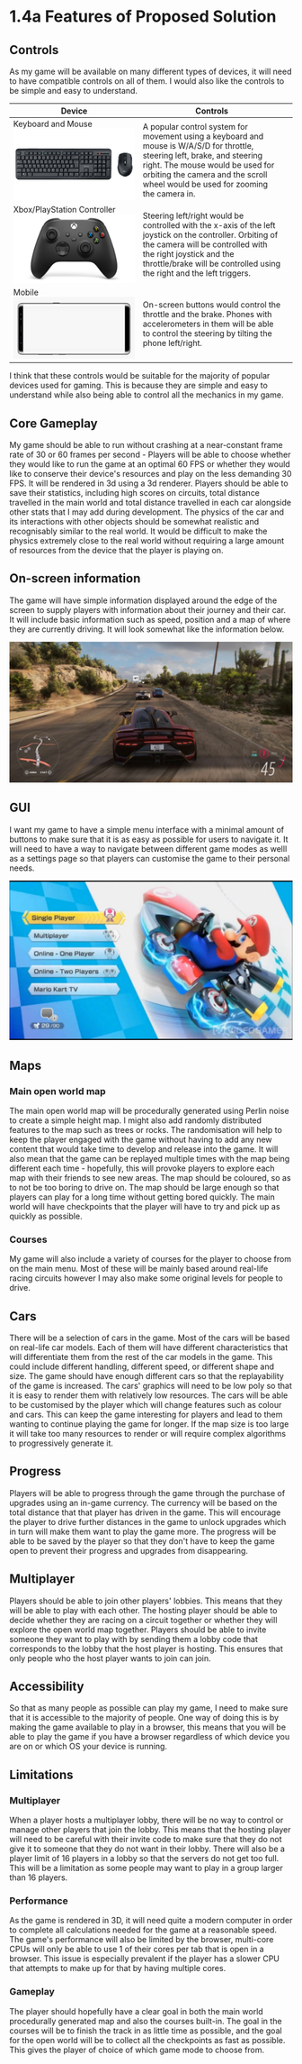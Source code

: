 # 1.4a Features of Proposed Solution

## Controls

As my game will be available on many different types of devices, it will need to have compatible controls on all of them. I would also like the controls to be simple and easy to understand.

| Device                                                                 | Controls                                                                                                                                                                                                                                           |   |
| ---------------------------------------------------------------------- | -------------------------------------------------------------------------------------------------------------------------------------------------------------------------------------------------------------------------------------------------- | - |
| Keyboard and Mouse![](<../.gitbook/assets/image (1) (2).png>)          | A popular control system for movement using a keyboard and mouse is W/A/S/D for throttle, steering left, brake, and steering right. The mouse would be used for orbiting the camera and the scroll wheel would be used for zooming the camera in.  |   |
| Xbox/PlayStation Controller![](<../.gitbook/assets/image (3) (2).png>) | Steering left/right would be controlled with the x-axis of the left joystick on the controller. Orbiting of the camera will be controlled with the right joystick and the throttle/brake will be controlled using the right and the left triggers. |   |
| Mobile![](<../.gitbook/assets/image (2) (1) (2).png>)                  | On-screen buttons would control the throttle and the brake. Phones with accelerometers in them will be able to control the steering by tilting the phone left/right.                                                                               |   |

I think that these controls would be suitable for the majority of popular devices used for gaming. This is because they are simple and easy to understand while also being able to control all the mechanics in my game.

## Core Gameplay

My game should be able to run without crashing at a near-constant frame rate of 30 or 60 frames per second - Players will be able to choose whether they would like to run the game at an optimal 60 FPS or whether they would like to conserve their device's resources and play on the less demanding 30 FPS. It will be rendered in 3d using a 3d renderer. Players should be able to save their statistics, including high scores on circuits, total distance travelled in the main world and total distance travelled in each car alongside other stats that I may add during development. The physics of the car and its interactions with other objects should be somewhat realistic and recognisably similar to the real world. It would be difficult to make the physics extremely close to the real world without requiring a large amount of resources from the device that the player is playing on.

## On-screen information

The game will have simple information displayed around the edge of the screen to supply players with information about their journey and their car. It will include basic information such as speed, position and a map of where they are currently driving. It will look somewhat like the information below.

![A screenshot from Forza Horizon 5](<../.gitbook/assets/OnPaste.20220527-145258 (1).png>)

## GUI

I want my game to have a simple menu interface with a minimal amount of buttons to make sure that it is as easy as possible for users to navigate it. It will need to have a way to navigate between different game modes as welll as a settings page so that players can customise the game to their personal needs.

![A screenshot of the menu from Mario Kart 8](<../.gitbook/assets/image (6) (1) (1) (1).png>)

## Maps

### Main open world map

The main open world map will be procedurally generated using Perlin noise to create a simple height map. I might also add randomly distributed features to the map such as trees or rocks. The randomisation will help to keep the player engaged with the game without having to add any new content that would take time to develop and release into the game. It will also mean that the game can be replayed multiple times with the map being different each time - hopefully, this will provoke players to explore each map with their friends to see new areas. The map should be coloured, so as to not be too boring to drive on. The map should be large enough so that players can play for a long time without getting bored quickly. The main world will have checkpoints that the player will have to try and pick up as quickly as possible.&#x20;

### Courses

My game will also include a variety of courses for the player to choose from on the main menu. Most of these will be mainly based around real-life racing circuits however I may also make some original levels for people to drive.

## Cars

There will be a selection of cars in the game. Most of the cars will be based on real-life car models. Each of them will have different characteristics that will differentiate them from the rest of the car models in the game. This could include different handling, different speed, or different shape and size. The game should have enough different cars so that the replayability of the game is increased. The cars' graphics will need to be low poly so that it is easy to render them with relatively low resources. The cars will be able to be customised by the player which will change features such as colour and cars. This can keep the game interesting for players and lead to them wanting to continue playing the game for longer. If the map size is too large it will take too many resources to render or will require complex algorithms to progressively generate it.

## Progress

Players will be able to progress through the game through the purchase of upgrades using an in-game currency. The currency will be based on the total distance that that player has driven in the game. This will encourage the player to drive further distances in the game to unlock upgrades which in turn will make them want to play the game more. The progress will be able to be saved by the player so that they don't have to keep the game open to prevent their progress and upgrades from disappearing.

## Multiplayer

Players should be able to join other players' lobbies. This means that they will be able to play with each other. The hosting player should be able to decide whether they are racing on a circuit together or whether they will explore the open world map together. Players should be able to invite someone they want to play with by sending them a lobby code that corresponds to the lobby that the host player is hosting. This ensures that only people who the host player wants to join can join.

## Accessibility

So that as many people as possible can play my game, I need to make sure that it is accessible to the majority of people. One way of doing this is by making the game available to play in a browser, this means that you will be able to play the game if you have a browser regardless of which device you are on or which OS your device is running.

## Limitations

### Multiplayer

When a player hosts a multiplayer lobby, there will be no way to control or manage other players that join the lobby. This means that the hosting player will need to be careful with their invite code to make sure that they do not give it to someone that they do not want in their lobby. There will also be a player limit of 16 players in a lobby so that the servers do not get too full. This will be a limitation as some people may want to play in a group larger than 16 players.

### Performance

As the game is rendered in 3D, it will need quite a modern computer in order to complete all calculations needed for the game at a reasonable speed. The game's performance will also be limited by the browser, multi-core CPUs will only be able to use 1 of their cores per tab that is open in a browser. This issue is especially prevalent if the player has a slower CPU that attempts to make up for that by having multiple cores.

### Gameplay

The player should hopefully have a clear goal in both the main world procedurally generated map and also the courses built-in. The goal in the courses will be to finish the track in as little time as possible, and the goal for the open world will be to collect all the checkpoints as fast as possible. This gives the player of choice of which game mode to choose from.
